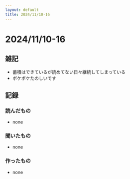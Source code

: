 ```yaml
---
layout: default
title: 2024/11/10-16
---
```


# 2024/11/10-16

## 雑記

* 蓄積はできているが読めてない日々継続してしまっている
* ポケポケたのしいです

## 記録

### 読んだもの

* none

### 聞いたもの

* none

### 作ったもの

* none
